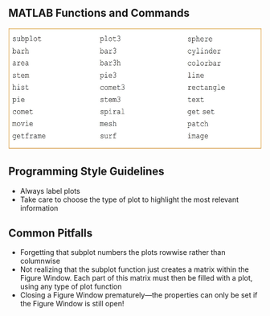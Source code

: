 ## MATLAB Functions and Commands
<div align=center><img width="513" height="240" src="figures/plot_functions.jpg"/></div>


## Programming Style Guidelines
+ Always label plots
+ Take care to choose the type of plot to highlight the most relevant information

## Common Pitfalls
+ Forgetting that subplot numbers the plots rowwise rather than columnwise
+ Not realizing that the subplot function just creates a matrix within the Figure Window. Each part of this matrix must then be filled with a plot, using any type of plot function
+ Closing a Figure Window prematurely—the properties can only be set if the Figure Window is still open!
